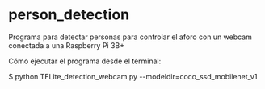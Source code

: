 # person_detection

Programa para detectar personas para controlar el aforo con un webcam conectada a una Raspberry Pi 3B+

Cómo ejecutar el programa desde el terminal:

$ python TFLite_detection_webcam.py --modeldir=coco_ssd_mobilenet_v1
